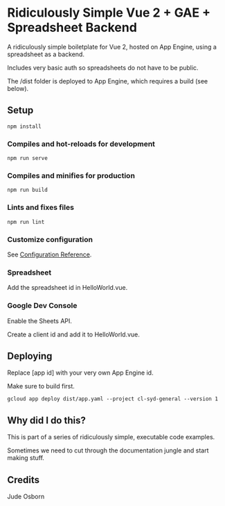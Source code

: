 # Ridiculously Simple Vue 2 + GAE + Spreadsheet Backend

A ridiculously simple boiletplate for Vue 2, hosted on App Engine, using a spreadsheet as a backend.

Includes very basic auth so spreadsheets do not have to be public.

The /dist folder is deployed to App Engine, which requires a build (see below).

## Setup

	npm install


### Compiles and hot-reloads for development

	npm run serve


### Compiles and minifies for production

	npm run build


### Lints and fixes files

	npm run lint

### Customize configuration

See [Configuration Reference](https://cli.vuejs.org/config/).

### Spreadsheet

Add the spreadsheet id in HelloWorld.vue.

### Google Dev Console

Enable the Sheets API.

Create a client id and add it to HelloWorld.vue.

## Deploying

Replace [app id] with your very own App Engine id. 

Make sure to build first.

	gcloud app deploy dist/app.yaml --project cl-syd-general --version 1

## Why did I do this?

This is part of a series of ridiculously simple, executable code examples. 

Sometimes we need to cut through the documentation jungle and start making stuff.

## Credits

Jude Osborn
